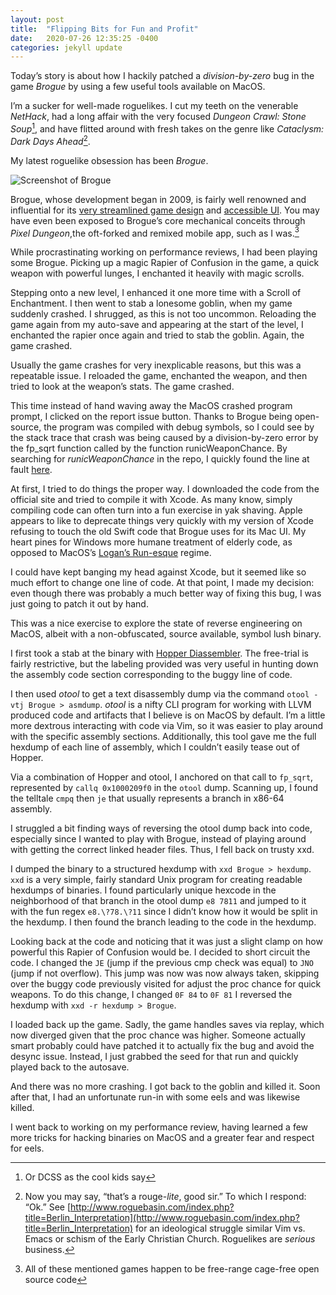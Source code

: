 ```yaml
---
layout: post
title:  "Flipping Bits for Fun and Profit"
date:   2020-07-26 12:35:25 -0400
categories: jekyll update
---
```


Today’s story is about how I hackily patched a _division-by-zero_ bug in the game _Brogue_ by using a few useful tools available on MacOS. 

I’m a sucker for well-made roguelikes. I cut my teeth on the venerable _NetHack_, had a long affair with the very 
focused _Dungeon Crawl: Stone Soup_[^1], and have flitted around with fresh takes on the genre like _Cataclysm: Dark Days Ahead_[^2].

My latest roguelike obsession has been _Brogue_.

![Screenshot of Brogue](https://user-images.githubusercontent.com/10816808/88485793-4d4c7600-cf3e-11ea-8c56-3599c806763a.png)

Brogue, whose development began in 2009, is fairly well renowned and influential for its 
[very streamlined game design](https://www.tigsource.com/2012/01/15/brogue/) and 
[accessible UI](https://www.rockpapershotgun.com/2015/01/23/have-you-played-brogue/). 
You may have even been exposed to Brogue’s core mechanical conceits through _Pixel Dungeon_,the oft-forked and remixed mobile app, such as I was.[^3]

While procrastinating working on performance reviews, I had been playing some Brogue. 
Picking up a magic Rapier of Confusion in the game, a quick weapon with powerful lunges, I enchanted it heavily with magic scrolls. 

Stepping onto a new level, I enhanced it one more time with a Scroll of Enchantment. 
I then went to stab a lonesome goblin, when my game suddenly crashed. I shrugged, as this is not too uncommon. 
Reloading the game again from my auto-save and appearing at the start of the level, I enchanted the rapier once again and tried to stab the goblin. 
Again, the game crashed.

Usually the game crashes for very inexplicable reasons, but this was a repeatable issue. 
I reloaded the game, enchanted the weapon, and then tried to look at the weapon’s stats. 
The game crashed.

This time instead of hand waving away the MacOS crashed program prompt, I clicked on the report issue button. 
Thanks to Brogue being open-source, the program was compiled with debug symbols, 
so I could see by the stack trace that crash was being caused by a 
division-by-zero error by the fp_sqrt function called by the function runicWeaponChance. 
By searching for _runicWeaponChance_ in the repo, 
I quickly found the line at fault [here](https://github.com/tsadok/brogue/blob/master/src/brogue/PowerTables.c#L418).

At first, I tried to do things the proper way. 
I downloaded the code from the official site and tried to compile it with Xcode. 
As many know, simply compiling code can often turn into a fun exercise in yak shaving. 
Apple appears to like to deprecate things very quickly with my version of Xcode 
refusing to touch the old Swift code that Brogue uses for its Mac UI. My heart pines 
for Windows more humane treatment of elderly code, as 
opposed to MacOS’s [Logan’s Run-esque](https://en.wikipedia.org/wiki/Logan%27s_Run_(film)) regime.  

I could have kept banging my head against Xcode, but it seemed like so much effort to change one 
line of code. At that point, I made my decision: even though there was probably a much better way 
of fixing this bug, I was just going to patch it out by hand. 

This was a nice exercise to explore the state of reverse engineering on MacOS, albeit with a non-obfuscated, source available, symbol lush binary. 

I first took a stab at the binary with [Hopper Diassembler](https://www.hopperapp.com/). 
The free-trial is fairly restrictive, but the labeling provided was very useful in 
hunting down the assembly code section corresponding to the buggy line of code.

I then used _otool_ to get a text disassembly dump via the command `otool -vtj Brogue > asmdump`.
_otool_ is a nifty CLI program for working with LLVM produced code and artifacts that I believe is on MacOS by default.
I’m a little more dextrous interacting with code via Vim, so it was easier to play around with the 
specific assembly sections. Additionally, this tool gave me the full hexdump of each line of assembly, 
which I couldn’t easily tease out of Hopper.

Via a combination of Hopper and otool, I anchored on that call to `fp_sqrt`, represented by `callq 0x1000209f0` 
in the `otool` dump. Scanning up, I found the telltale `cmpq` then `je` that usually represents a branch in x86-64 assembly. 

I struggled a bit finding ways of reversing the otool dump back into code, especially since I wanted to play 
with Brogue, instead of playing around with getting the correct linked header files. Thus, I fell back on trusty xxd. 

I dumped the binary to a structured hexdump with `xxd Brogue > hexdump`.
`xxd` is a very simple, fairly standard Unix program for creating readable hexdumps of binaries. 
I found particularly unique hexcode in the neighborhood of that branch in the otool dump `e8 7811` and jumped to it with the fun regex `e8.\?78.\?11` 
since I didn’t know how it would be split in the hexdump. I then found the branch leading to the code in the hexdump.

Looking back at the code and noticing that it was just a slight clamp on how powerful this Rapier of Confusion would be. 
I decided to short circuit the code. I changed the `JE` (jump if the previous cmp check was equal) to `JNO` (jump if not overflow). 
This jump was now was now always taken, skipping over the buggy code previously visited for adjust the proc chance for quick weapons. 
To do this change, I changed `0F 84` to `0F 81` I reversed the hexdump with `xxd -r hexdump > Brogue`.

I loaded back up the game. Sadly, the game handles saves via replay, which now diverged given that the proc chance was higher. 
Someone actually smart probably could have patched it to actually fix the bug and avoid the desync issue. 
Instead, I just grabbed the seed for that run and quickly played back to the autosave.

And there was no more crashing. I got back to the goblin and killed it. 
Soon after that, I had an unfortunate run-in with some eels and was likewise killed.

I went back to working on my performance review, having learned a few more tricks for 
hacking binaries on MacOS and a greater fear and respect for eels.  

[^1]: Or DCSS as the cool kids say

[^2]: Now you may say, “that’s a rouge-_lite_, good sir.” To which I respond: “Ok.” See  [http://www.roguebasin.com/index.php?title=Berlin_Interpretation](http://www.roguebasin.com/index.php?title=Berlin_Interpretation) for an ideological struggle similar Vim vs. Emacs or schism of the Early Christian Church. Roguelikes are _serious_ business. 

[^3]: All of these mentioned games happen to be free-range cage-free open source code
